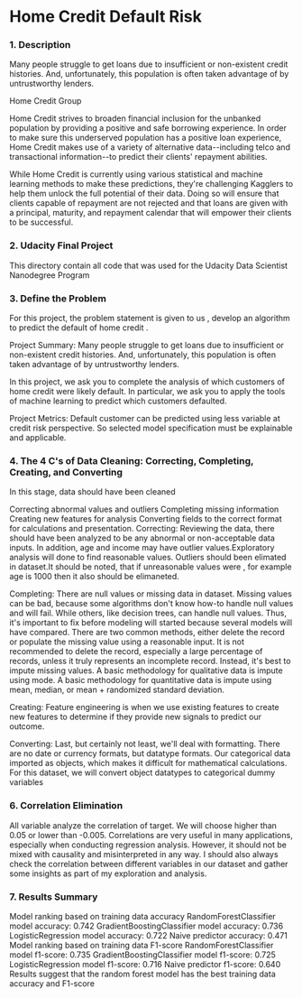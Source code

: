 # Home Credit Default Risk
### 1. Description
Many people struggle to get loans due to insufficient or non-existent credit histories. And, unfortunately, this population is often taken advantage of by untrustworthy lenders.

Home Credit Group

Home Credit strives to broaden financial inclusion for the unbanked population by providing a positive and safe borrowing experience. In order to make sure this underserved population has a positive loan experience, Home Credit makes use of a variety of alternative data--including telco and transactional information--to predict their clients' repayment abilities.

While Home Credit is currently using various statistical and machine learning methods to make these predictions, they're challenging Kagglers to help them unlock the full potential of their data. Doing so will ensure that clients capable of repayment are not rejected and that loans are given with a principal, maturity, and repayment calendar that will empower their clients to be successful.

### 2. Udacity Final Project
This directory contain all code that was used for the Udacity Data Scientist Nanodegree Program


### 3. Define the Problem
For this project, the problem statement is given to us , develop an algorithm to predict the default of home credit .

Project Summary: Many people struggle to get loans due to insufficient or non-existent credit histories. And, unfortunately, this population is often taken advantage of by untrustworthy lenders.

In this project, we ask you to complete the analysis of which customers of home credit were likely default. In particular, we ask you to apply the tools of machine learning to predict which customers defaulted.

Project Metrics: Default customer can be predicted using less variable at credit risk perspective. So selected model specification must be explainable and applicable.

### 4. The 4 C's of Data Cleaning: Correcting, Completing, Creating, and Converting
In this stage, data should have been cleaned

Correcting abnormal values and outliers
Completing missing information
Creating new features for analysis
Converting fields to the correct format for calculations and presentation.
Correcting: Reviewing the data, there should have been analyzed to be any abnormal or non-acceptable data inputs. In addition, age and income may have outlier values.Exploratory analysis will done to find reasonable values. Outliers should been elimated in dataset.It should be noted, that if unreasonable values were , for example age is 1000 then it also should be elimaneted.

Completing: There are null values or missing data in dataset. Missing values can be bad, because some algorithms don't know how-to handle null values and will fail. While others, like decision trees, can handle null values. Thus, it's important to fix before modeling will started because several models will have compared. There are two common methods, either delete the record or populate the missing value using a reasonable input. It is not recommended to delete the record, especially a large percentage of records, unless it truly represents an incomplete record. Instead, it's best to impute missing values. A basic methodology for qualitative data is impute using mode. A basic methodology for quantitative data is impute using mean, median, or mean + randomized standard deviation.

Creating: Feature engineering is when we use existing features to create new features to determine if they provide new signals to predict our outcome.

Converting: Last, but certainly not least, we'll deal with formatting. There are no date or currency formats, but datatype formats. Our categorical data imported as objects, which makes it difficult for mathematical calculations. For this dataset, we will convert object datatypes to categorical dummy variables

### 6. Correlation Elimination 

All variable analyze the correlation of target. We will choose higher than 0.05 or lower than -0.005. Correlations are very useful in many applications, especially when conducting regression analysis. However, it should not be mixed with causality and misinterpreted in any way. I should also always check the correlation between different variables in our dataset and gather some insights as part of my exploration and analysis.

### 7. Results Summary
Model ranking based on training data accuracy
RandomForestClassifier model accuracy: 0.742
GradientBoostingClassifier model accuracy: 0.736
LogisticRegression model accuracy: 0.722
Naive predictor accuracy: 0.471
Model ranking based on training data F1-score
RandomForestClassifier model f1-score: 0.735
GradientBoostingClassifier model f1-score: 0.725
LogisticRegression model f1-score: 0.716
Naive predictor f1-score: 0.640
Results suggest that the random forest model has the best training data accuracy and F1-score
